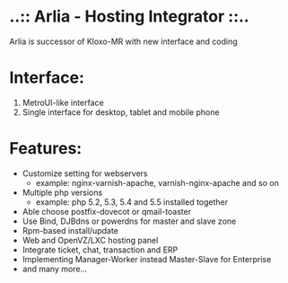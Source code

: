 # ..:: Arlia - Hosting Integrator ::..

Arlia is successor of Kloxo-MR with new interface and coding

# Interface:

1. MetroUI-like interface
2. Single interface for desktop, tablet and mobile phone

# Features:

* Customize setting for webservers
    - example: nginx-varnish-apache, varnish-nginx-apache and so on
* Multiple php versions
    - example: php 5.2, 5.3, 5.4 and 5.5 installed together
* Able choose postfix-dovecot or qmail-toaster
* Use Bind, DJBdns or powerdns for master and slave zone
* Rpm-based install/update
* Web and OpenVZ/LXC hosting panel
* Integrate ticket, chat, transaction and ERP
* Implementing Manager-Worker instead Master-Slave for Enterprise
* and many more... 
